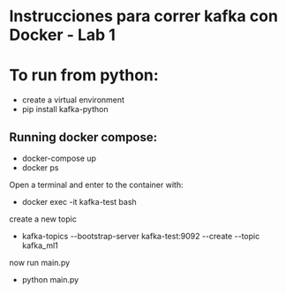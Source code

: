 # Instrucciones para correr kafka con Docker - Lab 1

# To run from python:

- create a virtual environment
- pip install kafka-python

## Running docker compose:

- docker-compose up
- docker ps

Open a terminal and enter to the container with: 
- docker exec -it kafka-test bash  

create a new topic

- kafka-topics --bootstrap-server kafka-test:9092 --create --topic kafka_ml1

now run main.py

- python main.py
